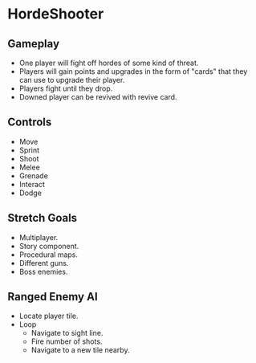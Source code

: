 # HordeShooter

## Gameplay
- One player will fight off hordes of some kind of threat.
- Players will gain points and upgrades in the form of "cards" that they can use to upgrade their player.
- Players fight until they drop.
- Downed player can be revived with revive card.

## Controls
- Move
- Sprint
- Shoot
- Melee
- Grenade
- Interact
- Dodge

## Stretch Goals
- Multiplayer.
- Story component.
- Procedural maps.
- Different guns.
- Boss enemies.

## Ranged Enemy AI
- Locate player tile.
- Loop
    - Navigate to sight line.
    - Fire number of shots.
    - Navigate to a new tile nearby.